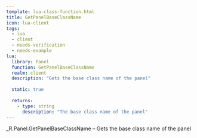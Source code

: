 ```yaml
---
template: lua-class-function.html
title: GetPanelBaseClassName
icon: lua-client
tags:
  - lua
  - client
  - needs-verification
  - needs-example
lua:
  library: Panel
  function: GetPanelBaseClassName
  realm: client
  description: "Gets the base class name of the panel"
  
  static: true
  
  returns:
    - type: string
      description: "The base class name of the panel"
---
```


<div class="lua__search__keywords">
_R.Panel.GetPanelBaseClassName &#x2013; Gets the base class name of the panel
</div>
